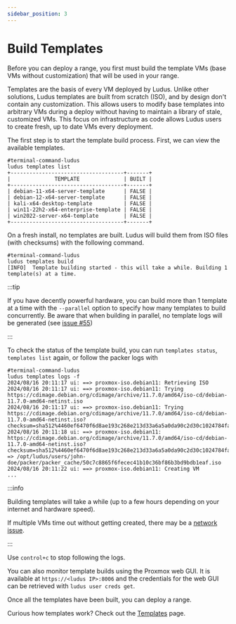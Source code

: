 ```yaml
---
sidebar_position: 3
---
```


# Build Templates

Before you can deploy a range, you first must build the template VMs (base VMs without customization) that will be used in your range.

Templates are the basis of every VM deployed by Ludus.
Unlike other solutions, Ludus templates are built from scratch (ISO), and by design don't contain any customization.
This allows users to modify base templates into arbitrary VMs during a deploy without having to maintain a library of stale, customized VMs.
This focus on infrastructure as code allows Ludus users to create fresh, up to date VMs every deployment.

The first step is to start the template build process. First, we can view the available templates.

```shell-session
#terminal-command-ludus
ludus templates list
+------------------------------------+-------+
|              TEMPLATE              | BUILT |
+------------------------------------+-------+
| debian-11-x64-server-template      | FALSE |
| debian-12-x64-server-template      | FALSE |
| kali-x64-desktop-template          | FALSE |
| win11-22h2-x64-enterprise-template | FALSE |
| win2022-server-x64-template        | FALSE |
+------------------------------------+-------+
```

On a fresh install, no templates are built. Ludus will build them from ISO files (with checksums) with the following command.

```shell-session
#terminal-command-ludus
ludus templates build
[INFO]  Template building started - this will take a while. Building 1 template(s) at a time.
```

:::tip

If you have decently powerful hardware, you can build more than 1 template at a time with the `--parallel` option to specify how many
templates to build concurrently. Be aware that when building in parallel, no template logs will be generated (see [issue #55](https://gitlab.com/badsectorlabs/ludus/-/issues/55#note_2026923273))

:::

To check the status of the template build, you can run `templates status`, `templates list` again, or follow the packer logs with 

```shell-session
#terminal-command-ludus
ludus templates logs -f
2024/08/16 20:11:17 ui: ==> proxmox-iso.debian11: Retrieving ISO
2024/08/16 20:11:17 ui: ==> proxmox-iso.debian11: Trying https://cdimage.debian.org/cdimage/archive/11.7.0/amd64/iso-cd/debian-11.7.0-amd64-netinst.iso
2024/08/16 20:11:17 ui: ==> proxmox-iso.debian11: Trying https://cdimage.debian.org/cdimage/archive/11.7.0/amd64/iso-cd/debian-11.7.0-amd64-netinst.iso?checksum=sha512%4460ef6470f6d8ae193c268e213d33a6a5a0da90c2d30c1024784faa4e4473f0c9b546a41e2d34c43fbbd43542ae4fb93cfd5cb6ac9b88a476f1a6877c478674
2024/08/16 20:11:18 ui: ==> proxmox-iso.debian11: https://cdimage.debian.org/cdimage/archive/11.7.0/amd64/iso-cd/debian-11.7.0-amd64-netinst.iso?checksum=sha512%4460ef6470f6d8ae193c268e213d33a6a5a0da90c2d30c1024784faa4e4473f0c9b546a41e2d34c43fbbd43542ae4fb93cfd5cb6ac9b88a476f1a6877c478674 => /opt/ludus/users/john-doe/packer/packer_cache/50c7c8865f6fecec41b10c36bf86b3bd9bdb1eaf.iso
2024/08/16 20:11:22 ui: ==> proxmox-iso.debian11: Creating VM
...
```

:::info

Building templates will take a while (up to a few hours depending on your internet and hardware speed).

If multiple VMs time out without getting created, there may be a [network issue](../troubleshooting/network).

:::

Use `control+c` to stop following the logs.

You can also monitor template builds using the Proxmox web GUI. It is available at `https://<ludus IP>:8006` and the credentials for the web GUI can be retrieved with `ludus user creds get`.

Once all the templates have been built, you can deploy a range.

Curious how templates work? Check out the [Templates](../templates) page.
